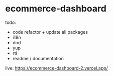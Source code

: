 # ecommerce-dashboard
todo:
- code refactor + update all packages
- i18n
- dnd
- yup
- rtl
- readme / documentation

live: https://ecommerce-dashboard-2.vercel.app/